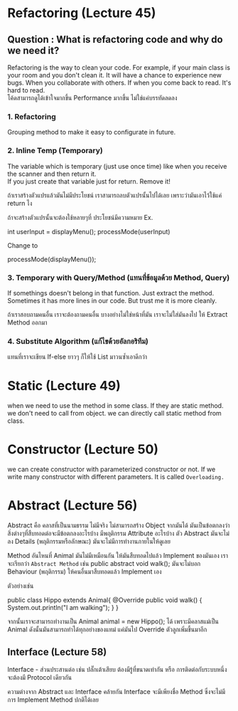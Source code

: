 # Refactoring (Lecture 45)

## Question : What is refactoring code and why do we need it?

Refactoring is the way to clean your code. For example, if your main class is your room and you don't clean it. It will have a chance to experience new bugs.
When you collaborate with others. If when you come back to read. It's hard to read. <br>
โค้ดสามารถดูได้เข้าใจมากขึ้น Performance มากขึ้น ไม่ใช่แค่บรรทัดลดลง

### 1. Refactoring
Grouping method to make it easy to configurate in future.

### 2. Inline Temp (Temporary)
The variable which is temporary (just use once time) like when you receive the scanner and then return it. <br>
If you just create that variable just for return. Remove it! <br>

ถ้าเราสร้างตัวแปรแล้วมันไม่มีประโยชน์ เราสามารถลบตัวแปรนั้นไปได้เลย เพราะว่ามันเอาไว้ใช้แค่ return ไง

ถ้าจะสร้างตัวแปรนั้นจะต้องใช้หลายๆที่ ประโยชน์มีความหมาย
Ex.

int userInput = displayMenu();
processMode(userInput)

Change to

processMode(displayMenu());

### 3. Temporary with Query/Method (แทนที่ข้อมูลด้วย Method, Query)

If somethings doesn't belong in that function. Just extract the method. Sometimes it has more lines in our code. But trust me it is more cleanly.

ถ้าเราสอบถามคนอื่น เราจะต้องถามคนอื่น บางอย่างไม่ใช่หน้าที่มัน เราจะไม่ใส่มันลงไป ให้ Extract Method ออกมา

### 4. Substitute Algorithm (แก้ไขด้วยอัลกอริทึม)

แทนที่เราจะเขียน If-else ยาวๆ ก็ให้ใช้ List มาวนซ้ำเอาดีกว่า

# Static (Lecture 49)

when we need to use the method in some class. If they are static method. we don't need to call from object. we can directly call static method from class.

# Constructor (Lecture 50)

we can create constructor with parameterized constructor or not.
If we write many constructor with different parameters. It is called `Overloading.`

# Abstract (Lecture 56)

Abstract คือ คลาสที่เป็นนามธรรม ไม่มีจริง ไม่สามารถสร้าง Object จากมันได้ มันเป็นข้อตกลงว่าสิ่งต่างๆที่สืบทอดต่อจะมีข้อตกลงอะไรบ้าง มีพฤติกรรม Attribute อะไรบ้าง
ตัว Abstract มันจะไม่ลง Details (พฤติกรรมหรือลักษณะ) มันจะไม่มีการทำงานภายในให้ดูเลย

Method อันไหนที่ Animal มันไม่มีเหมือนกัน ให้มันสืบทอดไปแล้ว Implement ของมันเอง เราจะเรียกว่า `Abstract Method` 
เช่น public abstract void walk(); มันจะไม่บอก Behaviour (พฤติกรรม) ให้คนอื่นมาสืบทอดแล้ว Implement เอง

ตัวอย่างเช่น


public class Hippo extends Animal{
    @Override
    public void walk() {
        System.out.println("I am walking");
    }
}

จากนั้นเราจะสามารถทำงานเป็น Animal animal = new Hippo(); ได้ เพราะมีคลาสแม่เป็น Animal ดังนั้นมันสามารถทำได้ทุกอย่างของแทม่ แค่มันไป Override ตัวลูกเพิ่มขึ้นมาอีก

## Interface (Lecture 58)
Interface - ส่วนประสานต่อ เช่น ปลั๊กเต้าเสียบ ต้องมีรู้ที่ขนาดเท่ากัน หรือ การติดต่อกับระบบหนึ่งจะต้องมี Protocol เดียวกัน

ความต่างจาก Abstract และ Interface คล้ายกัน Interface จะมีเพียงชื่อ Method ซึ่งจะไม่มีการ Implement Method ปกติได้เลย


